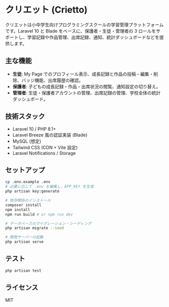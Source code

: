 # クリエット (Crietto)

クリエットは小中学生向けプログラミングスクールの学習管理プラットフォームです。Laravel 10 と Blade をベースに、保護者・生徒・管理者の 3 ロールをサポートし、学習記録や作品管理、出席記録、通知、統計ダッシュボードなどを提供します。

## 主な機能

- **生徒**: My Page でのプロフィール表示、成長記録と作品の投稿・編集・削除、バッジ機能、出席履歴の確認。
- **保護者**: 子どもの成長記録・作品・出席状況の閲覧、通知設定の切り替え。
- **管理者**: 生徒・保護者アカウントの管理、出席記録の管理、学校全体の統計ダッシュボード。

## 技術スタック

- Laravel 10 / PHP 8.1+
- Laravel Breeze 風の認証実装 (Blade)
- MySQL (想定)
- Tailwind CSS (CDN + Vite 設定)
- Laravel Notifications / Storage

## セットアップ

```bash
cp .env.example .env
# 必要に応じて .env を編集し、APP_KEY を生成
php artisan key:generate

# 依存関係のインストール
composer install
npm install
npm run build # or npm run dev

# データベースのマイグレーション・シーディング
php artisan migrate --seed

# 開発サーバーの起動
php artisan serve
```

## テスト

```bash
php artisan test
```

## ライセンス

MIT
